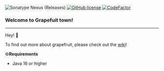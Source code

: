 ![Sonatype Nexus (Releases)](https://img.shields.io/nexus/r/grapefruit/grapefruit?nexusVersion=3&server=https%3A%2F%2Frepo.danifoldi.com)
[![GitHub license](https://img.shields.io/github/license/HgeX/grapefruit)](https://github.com/HgeX/grapefruit/blob/main/LICENSE)
[![CodeFactor](https://www.codefactor.io/repository/github/hgex/grapefruit/badge)](https://www.codefactor.io/repository/github/hgex/grapefruit)



### Welcome to Grapefuit town!

---

Hey! 👋

To find out more about grapefruit, please check out the [wiki](https://github.com/HgeX/grapefruit/wiki)!

⚙️**Requirements**
- Java 16 or higher
